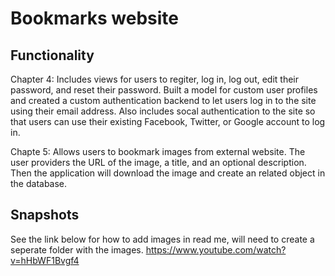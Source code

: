 <!-- markdownlint-disable -->
# Bookmarks website

## Functionality

Chapter 4:
Includes views for users to regiter, log in, log out, edit their password, and reset their password.
Built a model for custom user profiles and created a custom authentication backend to let users log in to the site using their email address.
Also includes socal authentication to the site so that users can use their existing Facebook, Twitter, or Google account to log in.

Chapte 5:
Allows users to bookmark images from external website. The user providers the URL of the image, a title, and an optional description. Then the application will download the image and create an related object in the database.

## Snapshots

See the link below for how to add images in read me, will need to create a seperate folder with the images.
https://www.youtube.com/watch?v=hHbWF1Bvgf4
